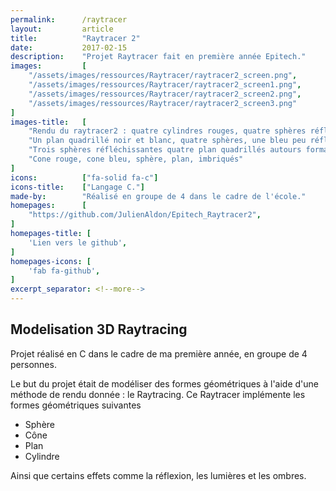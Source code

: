 ```yaml
---
permalink:      /raytracer
layout:         article
title:          "Raytracer 2"
date:           2017-02-15
description:    "Projet Raytracer fait en première année Epitech."
images:         [
    "/assets/images/ressources/Raytracer/raytracer2_screen.png",
    "/assets/images/ressources/Raytracer/raytracer2_screen1.png",
    "/assets/images/ressources/Raytracer/raytracer2_screen2.png",
    "/assets/images/ressources/Raytracer/raytracer2_screen3.png"
]
images-title:   [
    "Rendu du raytracer2 : quatre cylindres rouges, quatre sphères réfléchissantes, deux plans quadrillés",
    "Un plan quadrillé noir et blanc, quatre sphères, une bleu peu réfléchissante, une verte peu réfléchissante, une rouge moyennement  réfléchissante, enfin une completement réfléchissante",
    "Trois sphères réfléchissantes quatre plan quadrillés autours formant une boite",
    "Cone rouge, cone bleu, sphère, plan, imbriqués"
]
icons:          ["fa-solid fa-c"]
icons-title:    ["Langage C."]
made-by:        "Réalisé en groupe de 4 dans le cadre de l'école."
homepages:      [
    "https://github.com/JulienAldon/Epitech_Raytracer2",
]
homepages-title: [
    'Lien vers le github',
]
homepages-icons: [
    'fab fa-github',
]
excerpt_separator: <!--more-->
---
```

## Modelisation 3D Raytracing
Projet réalisé en C dans le cadre de ma première année, en groupe de 4 personnes.
<!--more-->
Le but du projet était de modéliser des formes géométriques à l'aide d'une méthode de rendu donnée : le Raytracing.
Ce Raytracer implémente les formes géométriques suivantes
- Sphère
- Cône
- Plan
- Cylindre

Ainsi que certains effets comme la réflexion, les lumières et les ombres.

